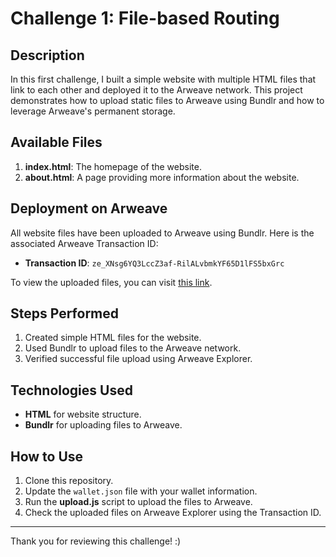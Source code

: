 # Challenge 1: File-based Routing

## Description
In this first challenge, I built a simple website with multiple HTML files that link to each other and deployed it to the Arweave network. This project demonstrates how to upload static files to Arweave using Bundlr and how to leverage Arweave's permanent storage.

## Available Files
1. **index.html**: The homepage of the website.
2. **about.html**: A page providing more information about the website.

## Deployment on Arweave
All website files have been uploaded to Arweave using Bundlr. Here is the associated Arweave Transaction ID:
- **Transaction ID**: `ze_XNsg6YQ3LccZ3af-RilALvbmkYF65D1lFS5bxGrc`

To view the uploaded files, you can visit [this link](https://arweave.net/ze_XNsg6YQ3LccZ3af-RilALvbmkYF65D1lFS5bxGrc).

## Steps Performed
1. Created simple HTML files for the website.
2. Used Bundlr to upload files to the Arweave network.
3. Verified successful file upload using Arweave Explorer.

## Technologies Used
- **HTML** for website structure.
- **Bundlr** for uploading files to Arweave.

## How to Use
1. Clone this repository.
2. Update the `wallet.json` file with your wallet information.
3. Run the **upload.js** script to upload the files to Arweave.
4. Check the uploaded files on Arweave Explorer using the Transaction ID.

---

Thank you for reviewing this challenge! :)
